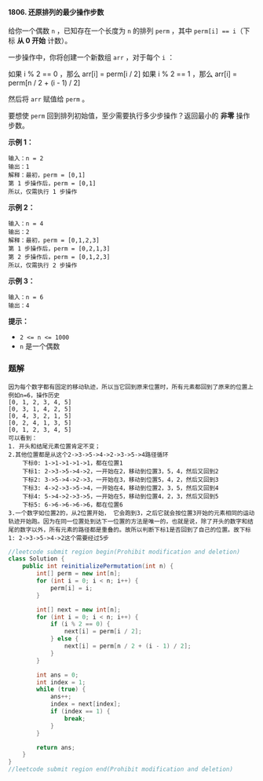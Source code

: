#### 1806. 还原排列的最少操作步数

给你一个偶数 `n` ，已知存在一个长度为 `n` 的排列 `perm` ，其中 `perm[i] == i`（下标 **从 0 开始** 计数）。

一步操作中，你将创建一个新数组 `arr` ，对于每个 `i` ：

如果 i % 2 == 0 ，那么 arr[i] = perm[i / 2]
如果 i % 2 == 1 ，那么 arr[i] = perm[n / 2 + (i - 1) / 2]

然后将 `arr` 赋值给 `perm` 。

要想使 `perm` 回到排列初始值，至少需要执行多少步操作？返回最小的 **非零** 操作步数。

**示例 1：**

```shell
输入：n = 2
输出：1
解释：最初，perm = [0,1]
第 1 步操作后，perm = [0,1]
所以，仅需执行 1 步操作
```

**示例 2：**

```shell
输入：n = 4
输出：2
解释：最初，perm = [0,1,2,3]
第 1 步操作后，perm = [0,2,1,3]
第 2 步操作后，perm = [0,1,2,3]
所以，仅需执行 2 步操作
```

**示例 3：**

```shell
输入：n = 6
输出：4
```

**提示：**

- `2 <= n <= 1000`
- `n` 是一个偶数

### 题解

```shell
因为每个数字都有固定的移动轨迹，所以当它回到原来位置时，所有元素都回到了原来的位置上
例如n=6，操作历史
[0, 1, 2, 3, 4, 5]
[0, 3, 1, 4, 2, 5]
[0, 4, 3, 2, 1, 5]
[0, 2, 4, 1, 3, 5]
[0, 1, 2, 3, 4, 5]
可以看到：
1. 开头和结尾元素位置肯定不变；
2.其他位置都是从这个2->3->5->4->2->3->5->4路径循环
    下标0: 1->1->1->1->1，都在位置1
    下标1: 2->3->5->4->2，一开始在2，移动到位置3，5，4，然后又回到2
    下标2: 3->5->4->2->3，一开始在3，移动到位置5，4，2，然后又回到3
    下标3: 4->2->3->5->4，一开始在4，移动到位置2，3，5，然后又回到4
    下标4: 5->4->2->3->5，一开始在5，移动到位置4，2，3，然后又回到5
    下标5: 6->6->6->6->6，都在位置6
3.一个数字如位置2的，从2位置开始， 它会跑到3，之后它就会按位置3开始的元素相同的运动轨迹开始跑。因为在同一位置处到达下一位置的方法是唯一的，也就是说，除了开头的数字和结尾的数字以外，所有元素的路径都是重叠的。故所以判断下标1是否回到了自己的位置。故下标1: 2->3->5->4->2这个需要经过5步
```

```java
//leetcode submit region begin(Prohibit modification and deletion)
class Solution {
    public int reinitializePermutation(int n) {
        int[] perm = new int[n];
        for (int i = 0; i < n; i++) {
            perm[i] = i;
        }

        int[] next = new int[n];
        for (int i = 0; i < n; i++) {
            if (i % 2 == 0) {
                next[i] = perm[i / 2];
            } else {
                next[i] = perm[n / 2 + (i - 1) / 2];
            }
        }

        int ans = 0;
        int index = 1;
        while (true) {
            ans++;
            index = next[index];
            if (index == 1) {
                break;
            }
        }

        return ans;
    }
}
//leetcode submit region end(Prohibit modification and deletion)

```

